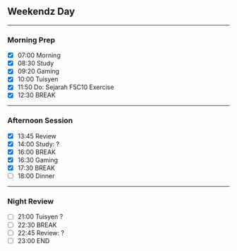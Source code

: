  ## Weekendz Day
---
### Morning Prep

- [x] 07:00 Morning
- [x] 08:30 Study
- [x] 09:20 Gaming
- [x] 10:00 Tuisyen
- [x] 11:50 Do: Sejarah F5C10 Exercise
- [x] 12:30 BREAK
---
### Afternoon Session

- [x] 13:45 Review
- [x] 14:00 Study: ?
- [x] 16:00 BREAK
- [x] 16:30 Gaming
- [x] 17:30 BREAK
- [ ] 18:00 Dinner
---
### Night Review

- [ ] 21:00 Tuisyen ?
- [ ] 22:30 BREAK
- [ ] 22:45 Review: ?
- [ ] 23:00 END